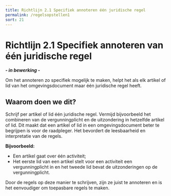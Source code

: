 ```yaml
---
title: Richtlijn 2.1 Specifiek annoteren één juridische regel
permalink: /regelsopstellen1
sort: 21
---
```


# Richtlijn 2.1 Specifiek annoteren van één juridische regel

***- in bewerking -***

Om het annoteren zo specifiek mogelijk te maken, helpt het als elk artikel of lid van het omgevingsdocument maar één juridische regel heeft.

## Waarom doen we dit?
 
Schrijf per artikel of lid één juridische regel. Vermijd bijvoorbeeld het combineren van de vergunningplicht en de uitzondering in hetzelfde artikel of lid. Dit maakt dat een      artikel of lid in een omgevingsdocument beter te begrijpen is voor de raadpleger. Het bevordert de leesbaarheid en interpretatie van de regels.

**Bijvoorbeeld:** 
- Een artikel gaat over één activiteit; 
- Het eerste lid van een artikel stelt voor een activiteit een vergunningplicht in en het tweede lid bevat de uitzonderingen op de vergunningplicht. 

Door de regels op deze manier te schrijven, zijn ze juist te annoteren en is het eenvoudiger om toepasbare regels te maken.


